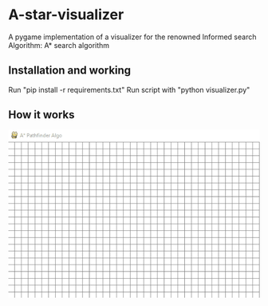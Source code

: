 # A-star-visualizer
A pygame implementation of a visualizer for the renowned Informed search Algorithm: A* search algorithm

## Installation and working
Run "pip install -r requirements.txt"
Run script with "python visualizer.py"

## How it works
![Visualizer Demo](https://github.com/shashankshirol/A-star-visualizer/blob/master/Demo/demo-gif.gif)
